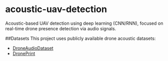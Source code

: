 # acoustic-uav-detection
Acoustic-based UAV detection using deep learning (CNN/RNN), focused on real-time drone presence detection via audio signals.

##Datasets
This project uses publicly available drone acoustic datasets:
  - [DroneAudioDataset](https://github.com/saraalemadi/DroneAudioDataset)
  - [DronePrint](https://github.com/DronePrint/DronePrint/tree/master)
